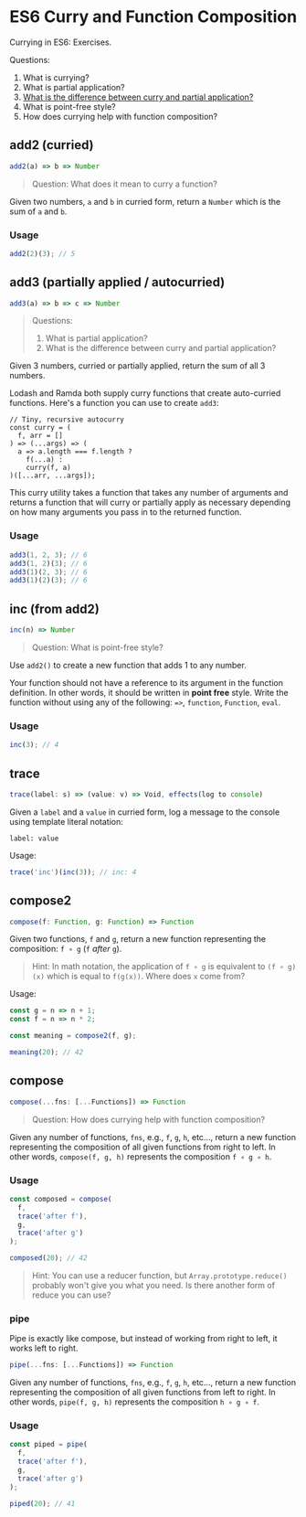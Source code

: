 # ES6 Curry and Function Composition

Currying in ES6: Exercises.

Questions:

1. What is currying?
2. What is partial application?
3. [What is the difference between curry and partial application?](https://medium.com/javascript-scene/curry-or-partial-application-8150044c78b8)
3. What is point-free style?
4. How does currying help with function composition?

## add2 (curried)

```js
add2(a) => b => Number
```

> Question: What does it mean to curry a function?

Given two numbers, `a` and `b` in curried form, return a `Number` which is the sum of `a` and `b`.

### Usage

```js
add2(2)(3); // 5
```

## add3 (partially applied / autocurried)

```js
add3(a) => b => c => Number
```

> Questions:
> 1. What is partial application?
> 1. What is the difference between curry and partial application?

Given 3 numbers, curried or partially applied, return the sum of all 3 numbers.

Lodash and Ramda both supply curry functions that create auto-curried functions. Here's a function you can use to create `add3`:

```
// Tiny, recursive autocurry
const curry = (
  f, arr = []
) => (...args) => (
  a => a.length === f.length ?
    f(...a) :
    curry(f, a)
)([...arr, ...args]);
```

This curry utility takes a function that takes any number of arguments and returns a function that will curry or partially apply as necessary depending on how many arguments you pass in to the returned function.


### Usage

```js
add3(1, 2, 3); // 6
add3(1, 2)(3); // 6
add3(1)(2, 3); // 6
add3(1)(2)(3); // 6
```


## inc (from add2)

```js
inc(n) => Number
```

> Question: What is point-free style?

Use `add2()` to create a new function that adds 1 to any number.

Your function should not have a reference to its argument in the function definition. In other words, it should be written in **point free** style. Write the function without using any of the following: `=>`, `function`, `Function`, `eval`.

### Usage

```js
inc(3); // 4
```


## trace

```js
trace(label: s) => (value: v) => Void, effects(log to console)
```

Given a `label` and a `value` in curried form, log a message to the console using template literal notation:

```
label: value
```

Usage:

```js
trace('inc')(inc(3)); // inc: 4
```

## compose2

```js
compose(f: Function, g: Function) => Function
```

Given two functions, `f` and `g`, return a new function representing the composition: `f ∘ g` (`f` *after* `g`).

> Hint: In math notation, the application of `f ∘ g` is equivalent to `(f ∘ g)(x)` which is equal to `f(g(x))`. Where does `x` come from?

Usage:

```js
const g = n => n + 1;
const f = n => n * 2;

const meaning = compose2(f, g);

meaning(20); // 42
```

## compose

```js
compose(...fns: [...Functions]) => Function
```

> Question: How does currying help with function composition?

Given any number of functions, `fns`, e.g., `f`, `g`, `h`, etc..., return a new function representing the composition of all given functions from right to left. In other words, `compose(f, g, h)` represents the composition `f ∘ g ∘ h`.

### Usage

```js
const composed = compose(
  f,
  trace('after f'),
  g,
  trace('after g')
);

composed(20); // 42
```

> Hint: You can use a reducer function, but `Array.prototype.reduce()` probably won't give you what you need. Is there another form of reduce you can use?

### pipe

Pipe is exactly like compose, but instead of working from right to left, it works left to right.

```js
pipe(...fns: [...Functions]) => Function
```

Given any number of functions, `fns`, e.g., `f`, `g`, `h`, etc..., return a new function representing the composition of all given functions from left to right. In other words, `pipe(f, g, h)` represents the composition `h ∘ g ∘ f`.

### Usage

```js
const piped = pipe(
  f,
  trace('after f'),
  g,
  trace('after g')
);

piped(20); // 41
```
